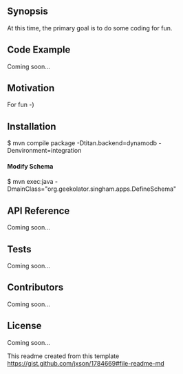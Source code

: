## Synopsis

At this time, the primary goal is to do some coding for fun.

## Code Example

Coming soon...

## Motivation

For fun -)

## Installation

$ mvn compile package  -Dtitan.backend=dynamodb -Denvironment=integration

#### Modify Schema

$ mvn exec:java -DmainClass="org.geekolator.singham.apps.DefineSchema" 

## API Reference

Coming soon...

## Tests

Coming soon...

## Contributors

Coming soon...

## License

Coming soon...

This readme created from this template https://gist.github.com/jxson/1784669#file-readme-md
